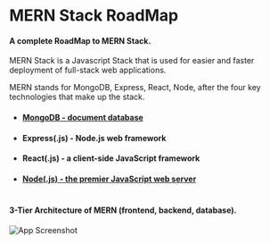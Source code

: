 # MERN Stack RoadMap

#### A complete RoadMap to MERN Stack.

MERN Stack is a Javascript Stack that is used for easier and faster deployment of full-stack web applications.

MERN stands for MongoDB, Express, React, Node, after the four key technologies that make up the stack.

- #### [MongoDB - document database](https://github.com/TinkerHub-CUCEK/MERN-RoadMap/blob/main/MERN/MongoDB/MongoDB.md)
- #### Express(.js) - Node.js web framework
- #### React(.js) - a client-side JavaScript framework
- #### [Node(.js) - the premier JavaScript web server](https://github.com/TinkerHub-CUCEK/MERN-RoadMap/blob/main/MERN/Node/Node.md)

#

#### 3-Tier Architecture of MERN (frontend, backend, database).

![App Screenshot](https://bit.ly/2XIJlsv)
